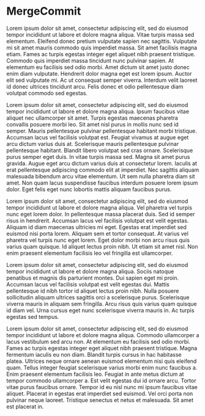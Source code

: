 # MergeCommit

Lorem ipsum dolor sit amet, consectetur adipiscing elit, sed do eiusmod tempor incididunt ut labore et dolore magna aliqua. Vitae turpis massa sed elementum. Eleifend donec pretium vulputate sapien nec sagittis. Vulputate mi sit amet mauris commodo quis imperdiet massa. Sit amet facilisis magna etiam. Fames ac turpis egestas integer eget aliquet nibh praesent tristique. Commodo quis imperdiet massa tincidunt nunc pulvinar sapien. At elementum eu facilisis sed odio morbi. Amet dictum sit amet justo donec enim diam vulputate. Hendrerit dolor magna eget est lorem ipsum. Auctor elit sed vulputate mi. Ac ut consequat semper viverra. Interdum velit laoreet id donec ultrices tincidunt arcu. Felis donec et odio pellentesque diam volutpat commodo sed egestas.

Lorem ipsum dolor sit amet, consectetur adipiscing elit, sed do eiusmod tempor incididunt ut labore et dolore magna aliqua. Ipsum faucibus vitae aliquet nec ullamcorper sit amet. Turpis egestas maecenas pharetra convallis posuere morbi leo. Sit amet nisl purus in mollis nunc sed id semper. Mauris pellentesque pulvinar pellentesque habitant morbi tristique. Accumsan lacus vel facilisis volutpat est. Feugiat vivamus at augue eget arcu dictum varius duis at. Scelerisque mauris pellentesque pulvinar pellentesque habitant. Blandit libero volutpat sed cras ornare. Scelerisque purus semper eget duis. In vitae turpis massa sed. Magna sit amet purus gravida. Augue eget arcu dictum varius duis at consectetur lorem. Iaculis at erat pellentesque adipiscing commodo elit at imperdiet. Nec sagittis aliquam malesuada bibendum arcu vitae elementum. Ut sem nulla pharetra diam sit amet. Non quam lacus suspendisse faucibus interdum posuere lorem ipsum dolor. Eget felis eget nunc lobortis mattis aliquam faucibus purus.

Lorem ipsum dolor sit amet, consectetur adipiscing elit, sed do eiusmod tempor incididunt ut labore et dolore magna aliqua. Vel pharetra vel turpis nunc eget lorem dolor. In pellentesque massa placerat duis. Sed id semper risus in hendrerit. Accumsan lacus vel facilisis volutpat est velit egestas. Aliquam id diam maecenas ultricies mi eget. Egestas erat imperdiet sed euismod nisi porta lorem. Aliquam sem et tortor consequat. At varius vel pharetra vel turpis nunc eget lorem. Eget dolor morbi non arcu risus quis varius quam quisque. Id aliquet lectus proin nibh. Ut etiam sit amet nisl. Non enim praesent elementum facilisis leo vel fringilla est ullamcorper.

Lorem ipsum dolor sit amet, consectetur adipiscing elit, sed do eiusmod tempor incididunt ut labore et dolore magna aliqua. Sociis natoque penatibus et magnis dis parturient montes. Dui sapien eget mi proin. Accumsan lacus vel facilisis volutpat est velit egestas dui. Mattis pellentesque id nibh tortor id aliquet lectus proin nibh. Nulla posuere sollicitudin aliquam ultrices sagittis orci a scelerisque purus. Scelerisque viverra mauris in aliquam sem fringilla. Arcu risus quis varius quam quisque id diam vel. Urna cursus eget nunc scelerisque viverra mauris in. Ac turpis egestas sed tempus.

Lorem ipsum dolor sit amet, consectetur adipiscing elit, sed do eiusmod tempor incididunt ut labore et dolore magna aliqua. Commodo ullamcorper a lacus vestibulum sed arcu non. At elementum eu facilisis sed odio morbi. Fames ac turpis egestas integer eget aliquet nibh praesent tristique. Magna fermentum iaculis eu non diam. Blandit turpis cursus in hac habitasse platea. Ultrices neque ornare aenean euismod elementum nisi quis eleifend quam. Tellus integer feugiat scelerisque varius morbi enim nunc faucibus a. Enim praesent elementum facilisis leo. Feugiat in ante metus dictum at tempor commodo ullamcorper a. Est velit egestas dui id ornare arcu. Tortor vitae purus faucibus ornare. Tempor id eu nisl nunc mi ipsum faucibus vitae aliquet. Placerat in egestas erat imperdiet sed euismod. Vel orci porta non pulvinar neque laoreet. Tristique senectus et netus et malesuada. Sit amet est placerat in.
